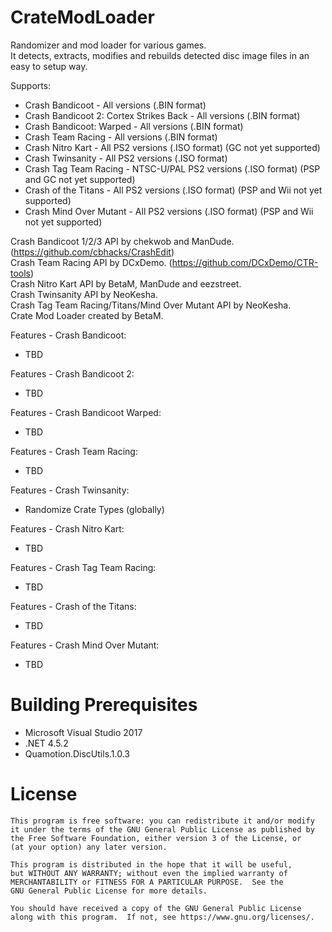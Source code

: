 # CrateModLoader
Randomizer and mod loader for various games.  
It detects, extracts, modifies and rebuilds detected disc image files in an easy to setup way.  

Supports:
- Crash Bandicoot - All versions (.BIN format)
- Crash Bandicoot 2: Cortex Strikes Back - All versions (.BIN format)
- Crash Bandicoot: Warped - All versions (.BIN format)
- Crash Team Racing - All versions (.BIN format)
- Crash Nitro Kart - All PS2 versions (.ISO format) (GC not yet supported)
- Crash Twinsanity - All PS2 versions (.ISO format)
- Crash Tag Team Racing - NTSC-U/PAL PS2 versions (.ISO format) (PSP and GC not yet supported)
- Crash of the Titans - All PS2 versions (.ISO format) (PSP and Wii not yet supported)
- Crash Mind Over Mutant - All PS2 versions (.ISO format) (PSP and Wii not yet supported)
  
Crash Bandicoot 1/2/3 API by chekwob and ManDude. (https://github.com/cbhacks/CrashEdit)  
Crash Team Racing API by DCxDemo. (https://github.com/DCxDemo/CTR-tools)  
Crash Nitro Kart API by BetaM, ManDude and eezstreet.  
Crash Twinsanity API by NeoKesha.  
Crash Tag Team Racing/Titans/Mind Over Mutant API by NeoKesha.  
Crate Mod Loader created by BetaM.

Features - Crash Bandicoot:
- TBD

Features - Crash Bandicoot 2:
- TBD

Features - Crash Bandicoot Warped:
- TBD

Features - Crash Team Racing: 
- TBD

Features - Crash Twinsanity:
- Randomize Crate Types (globally)

Features - Crash Nitro Kart:
- TBD

Features - Crash Tag Team Racing:
- TBD

Features - Crash of the Titans:
- TBD

Features - Crash Mind Over Mutant:
- TBD

# Building Prerequisites

- Microsoft Visual Studio 2017
- .NET 4.5.2
- Quamotion.DiscUtils.1.0.3

# License

    This program is free software: you can redistribute it and/or modify
    it under the terms of the GNU General Public License as published by
    the Free Software Foundation, either version 3 of the License, or
    (at your option) any later version.

    This program is distributed in the hope that it will be useful,
    but WITHOUT ANY WARRANTY; without even the implied warranty of
    MERCHANTABILITY or FITNESS FOR A PARTICULAR PURPOSE.  See the
    GNU General Public License for more details.

    You should have received a copy of the GNU General Public License
    along with this program.  If not, see https://www.gnu.org/licenses/.
